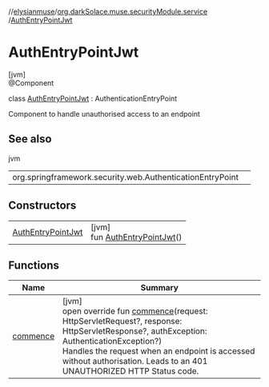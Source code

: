 //[elysianmuse](../../../index.md)/[org.darkSolace.muse.securityModule.service](../index.md)
/[AuthEntryPointJwt](index.md)

# AuthEntryPointJwt

[jvm]\
@Component

class [AuthEntryPointJwt](index.md) : AuthenticationEntryPoint

Component to handle unauthorised access to an endpoint

## See also

jvm

| | |
|---|---|
| org.springframework.security.web.AuthenticationEntryPoint |  |

## Constructors

| | |
|---|---|
| [AuthEntryPointJwt](-auth-entry-point-jwt.md) | [jvm]<br>fun [AuthEntryPointJwt](-auth-entry-point-jwt.md)() |

## Functions

| Name | Summary |
|---|---|
| [commence](commence.md) | [jvm]<br>open override fun [commence](commence.md)(request: HttpServletRequest?, response: HttpServletResponse?, authException: AuthenticationException?)<br>Handles the request when an endpoint is accessed without authorisation. Leads to an 401 UNAUTHORIZED HTTP Status code. |
